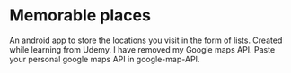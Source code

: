 # Memorable places
 An android app to store the locations you visit in the form of lists. Created while learning from Udemy. I have removed my Google maps API. Paste your personal google maps API in google-map-API.
